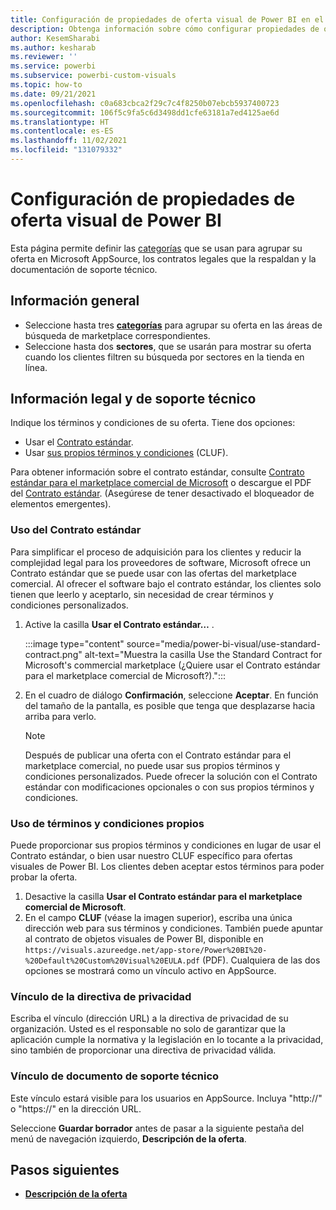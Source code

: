 ```yaml
---
title: Configuración de propiedades de oferta visual de Power BI en el Centro de partners para Microsoft AppSource
description: Obtenga información sobre cómo configurar propiedades de oferta visual de Power BI en el Centro de partners para Microsoft AppSource.
author: KesemSharabi
ms.author: kesharab
ms.reviewer: ''
ms.service: powerbi
ms.subservice: powerbi-custom-visuals
ms.topic: how-to
ms.date: 09/21/2021
ms.openlocfilehash: c0a683cbca2f29c7c4f8250b07ebcb5937400723
ms.sourcegitcommit: 106f5c9fa5c6d3498dd1cfe63181a7ed4125ae6d
ms.translationtype: HT
ms.contentlocale: es-ES
ms.lasthandoff: 11/02/2021
ms.locfileid: "131079332"
---
```

# <a name="configure-power-bi-visual-offer-properties"></a>Configuración de propiedades de oferta visual de Power BI

Esta página permite definir las [categorías](./categories.md) que se usan para agrupar su oferta en Microsoft AppSource, los contratos legales que la respaldan y la documentación de soporte técnico.

## <a name="general-info"></a>Información general

- Seleccione hasta tres **[categorías](./categories.md)** para agrupar su oferta en las áreas de búsqueda de marketplace correspondientes.
- Seleccione hasta dos **sectores**, que se usarán para mostrar su oferta cuando los clientes filtren su búsqueda por sectores en la tienda en línea.

## <a name="legal-and-support-info"></a>Información legal y de soporte técnico

Indique los términos y condiciones de su oferta. Tiene dos opciones:

- Usar el [Contrato estándar](#use-the-standard-contract).
- Usar [sus propios términos y condiciones](#use-your-own-terms-and-conditions) (CLUF).

Para obtener información sobre el contrato estándar, consulte [Contrato estándar para el marketplace comercial de Microsoft](standard-contract.md) o descargue el PDF del [Contrato estándar](https://go.microsoft.com/fwlink/?linkid=2041178). (Asegúrese de tener desactivado el bloqueador de elementos emergentes).

### <a name="use-the-standard-contract"></a>Uso del Contrato estándar

Para simplificar el proceso de adquisición para los clientes y reducir la complejidad legal para los proveedores de software, Microsoft ofrece un Contrato estándar que se puede usar con las ofertas del marketplace comercial. Al ofrecer el software bajo el contrato estándar, los clientes solo tienen que leerlo y aceptarlo, sin necesidad de crear términos y condiciones personalizados.

1. Active la casilla **Usar el Contrato estándar…** .

    :::image type="content" source="media/power-bi-visual/use-standard-contract.png" alt-text="Muestra la casilla Use the Standard Contract for Microsoft's commercial marketplace (¿Quiere usar el Contrato estándar para el marketplace comercial de Microsoft?).":::

1. En el cuadro de diálogo **Confirmación**, seleccione **Aceptar**. En función del tamaño de la pantalla, es posible que tenga que desplazarse hacia arriba para verlo.

   > [!NOTE]
   > Después de publicar una oferta con el Contrato estándar para el marketplace comercial, no puede usar sus propios términos y condiciones personalizados. Puede ofrecer la solución con el Contrato estándar con modificaciones opcionales o con sus propios términos y condiciones.

### <a name="use-your-own-terms-and-conditions"></a>Uso de términos y condiciones propios

Puede proporcionar sus propios términos y condiciones en lugar de usar el Contrato estándar, o bien usar nuestro CLUF específico para ofertas visuales de Power BI. Los clientes deben aceptar estos términos para poder probar la oferta.

1. Desactive la casilla **Usar el Contrato estándar para el marketplace comercial de Microsoft**.
1. En el campo **CLUF** (véase la imagen superior), escriba una única dirección web para sus términos y condiciones. También puede apuntar al contrato de objetos visuales de Power BI, disponible en `https://visuals.azureedge.net/app-store/Power%20BI%20-%20Default%20Custom%20Visual%20EULA.pdf` (PDF). Cualquiera de las dos opciones se mostrará como un vínculo activo en AppSource.

### <a name="privacy-policy-link"></a>Vínculo de la directiva de privacidad

Escriba el vínculo (dirección URL) a la directiva de privacidad de su organización. Usted es el responsable no solo de garantizar que la aplicación cumple la normativa y la legislación en lo tocante a la privacidad, sino también de proporcionar una directiva de privacidad válida.

### <a name="support-document-link"></a>Vínculo de documento de soporte técnico

Este vínculo estará visible para los usuarios en AppSource. Incluya "http://" o "https://" en la dirección URL.

Seleccione **Guardar borrador** antes de pasar a la siguiente pestaña del menú de navegación izquierdo, **Descripción de la oferta**.

## <a name="next-steps"></a>Pasos siguientes

- [**Descripción de la oferta**](power-bi-visual-offer-listing.md)